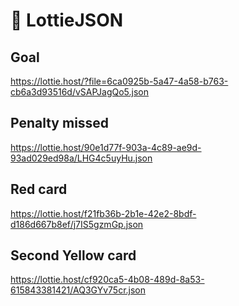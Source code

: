 # 🚀 LottieJSON

## Goal
https://lottie.host/?file=6ca0925b-5a47-4a58-b763-cb6a3d93516d/vSAPJagQo5.json

## Penalty missed
https://lottie.host/90e1d77f-903a-4c89-ae9d-93ad029ed98a/LHG4c5uyHu.json

## Red card
https://lottie.host/f21fb36b-2b1e-42e2-8bdf-d186d667b8ef/j7IS5gzmGp.json

## Second Yellow card
https://lottie.host/cf920ca5-4b08-489d-8a53-615843381421/AQ3GYv75cr.json




